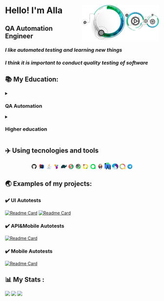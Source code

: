 <div id="header" align="left">
  <img width="50%" src="img/QA_LOGO.png" align="right">
	<h1>Hello!    I'm  Alla</h1>
	<h2>QA Automation Engineer</h2>
</div>

### _I like automated testing and learning new things_
### _I think it is important to conduct quality testing of software_
	

<!-- Education section -->
## :books: My Education:
<details>
	<summary><h3> QA Automation</h3> </summary>
	<details>
		<summary> <h4>CERTIFICATE <i> OA Automation Engineer </i> </h4> </summary>
		<img src="img/Certificate.svg">
	</details>
	<table width="100%" border='0'>
		<tr>
			<td width="25%" align="center" valign="center">
				<img src="img/QAGURU-LOGO.png">
			</td>
			<td valign="middle">Test Automation Engineering School <a target="_blank" href="https://qa.guru/en/">QA.GURU</a></br>
			Школа инженеров по автоматизации тестирования <a target="_blank" href="https://qa.guru">QA.GURU</a></br>
			</td>
		</tr>
	</table>
</details>


<details>
	<summary>  <h3> Higher education  </h3> </summary>
<table width="100%" border='0'>
    <tr>
        <td width="23%" align="center" valign="center">
            <img src="img/Politech-LOGO.svg">
            </td>
            <td valign="middle">PERM NATIONAL RESEARCH POLYTECHNIC UNIVERSITY <a target="_blank" href="https://pstu.ru/en/">PTSU</a></br>
		Information technology and automated systems </br>
		ПЕРМСКИЙ НАЦИОНАЛЬНЫЙ ИССЛЕДОВАТЕЛЬСКИЙ ПОЛИТЕХНИЧЕСКИЙ УНИВЕРСИТЕТ <a target="_blank" href="https://pstu.ru/">PTSU</a></br>
		Информационные технологии и автоматизированные системы</br>
    	</td>
	</tr>
</table>
</details>

## :airplane: Using tecnologies and tools

<p  align="center"

<code><img width="4%" title="GitHub" src="img/logo/GitHub-logo.svg"></code>
<code><img width="4%" title="IntelliJ IDEA" src="img/logo/IntelijIDEA-logo.svg"></code>
<code><img width="4%" title="Java" src="img/logo/Java-logo.svg"></code>
<code><img width="4%" title="Selenide" src="img/logo/Selenide-logo.svg"></code>
<code><img width="4%" title="Gradle" src="img/logo/Gradle-logo.svg"></code>
<code><img width="4%" title="Junit5" src="img/logo/JUnit5-logo.svg"></code>
<code><img width="4%" title="RestAssured" src="img/logo/RestAssured-logo.svg"></code>
<code><img width="4%" title="Allure Report" src="img/logo/AllureReport-logo.svg"></code>
<code><img width="4%" title="Allure TestOps" src="img/logo/AllureTO-logo.svg"></code>
<code><img width="4%" title="Jenkins" src="img/logo/Jenkins-logo.svg"></code>
<code><img width="4%" title="Android Studio" src="img/logo/AndroidStudio-logo.png"></code>
<code><img width="4%" title="Appium" src="img/logo/Appium-logo.svg"></code>
<code><img width="4%" title="Allure Report" src="img/logo/AllureReport-logo.png"></code>
<code><img width="4%" title="Telegram" src="img/logo/Telegram-logo.svg"></code>
</p>

## :earth_asia: Examples of my projects:
	
### :heavy_check_mark: UI Autotests
[![Readme Card](https://github-readme-stats.vercel.app/api/pin/?username=FkkfRf&repo=Test_Nexign)](https://github.com/FkkfRf/Test_Nexign)
[![Readme Card](https://github-readme-stats.vercel.app/api/pin/?username=FkkfRf&repo=Test_LoyaltyLabs)](https://github.com/FkkfRf/Test_LoyaltyLabs)

### :heavy_check_mark: API&Mobile Autotests 
[![Readme Card](https://github-readme-stats.vercel.app/api/pin/?username=FkkfRf&repo=Test_Todoist_API_Mobile)](https://github.com/FkkfRf/Test_Todoist_API_Mobile)

### :heavy_check_mark: Mobile Autotests 
[![Readme Card](https://github-readme-stats.vercel.app/api/pin/?username=FkkfRf&repo=Test_Todoist_Mobile)](https://github.com/FkkfRf/Test_Todoist_Mobile)

## :bar_chart: My Stats :
![](http://github-profile-summary-cards.vercel.app/api/cards/stats?username=FkkfRf)
![](http://github-profile-summary-cards.vercel.app/api/cards/repos-per-language?username=FkkfRf) 
![](https://github-profile-summary-cards.vercel.app/api/cards/profile-details?username=FkkfRf)

<!--
**FkkfRf/FkkfRf** is a ✨ _special_ ✨ repository because its `README.md` (this file) appears on your GitHub profile.

### Hello! I'm Alla. 

<p align="left">
<img width="30%" src="img/QA_LOGO.png" >
</p>
<p align="left">
<code><img src="img/QA-logo.svg"></code>
</p>
<p align="center">
<img src="img/QA-logo1.svg" width="500">
</p>
Here are some ideas to get you started:

- 🔭 I’m currently working on ...
- 🌱 I’m currently learning ...
- 👯 I’m looking to collaborate on ...
- 🤔 I’m looking for help with ...
- 💬 Ask me about ...
- 📫 How to reach me: ...
- 😄 Pronouns: ...
- ⚡ Fun fact: ...
-->
